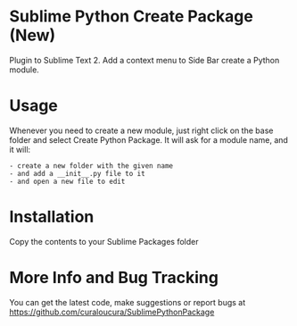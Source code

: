 Sublime Python Create Package (New)
========================

Plugin to Sublime Text 2.
Add a context menu to Side Bar create a Python module.


Usage
================

Whenever you need to create a new module, just right click on the base folder and  select Create Python Package. It will ask for a module name, and it will:

	- create a new folder with the given name
	- and add a __init__.py file to it 
	- and open a new file to edit



Installation
================

Copy the contents to your Sublime Packages folder



More Info and Bug Tracking
======================

You can get the latest code, make suggestions or report bugs at 
https://github.com/curaloucura/SublimePythonPackage 

